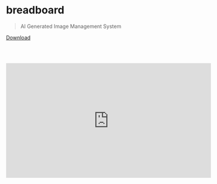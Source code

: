 

# breadboard

> AI Generated Image Management System

<a href="https://github.com/cocktailpeanut/breadboard" class='inverse btn'><i class="fa-brands fa-github"></i></a>
<a href="https://twitter.com/cocktailpeanut" class='inverse btn'><i class="fa-brands fa-twitter"></i></a>
<a href="https://discord.gg/6MJ6MQScnX" class='inverse btn'><i class="fa-brands fa-discord"></i></a>
<a href="#/?id=download" class='btn'>Download</a>

<br><br>

<div class='videoWrapper'>
  <iframe width="560" height="315" src="https://www.youtube.com/embed/VcqfHCZYHHo" title="YouTube video player" frameborder="0" allow="accelerometer; autoplay; clipboard-write; encrypted-media; gyroscope; picture-in-picture" allowfullscreen></iframe>
</div>

